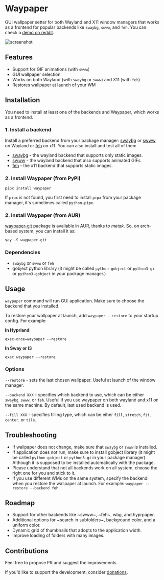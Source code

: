 # Waypaper

GUI wallpaper setter for both Wayland and X11 window managers that works as a frontend for popular backends like `swaybg`, `swww`, and `feh`. You can check a [demo on reddit](https://www.reddit.com/r/unixporn/comments/15lbhuc/hyprland_waypaper_gui_wallpaper_setter_for_wayland/).

![screenshot](screenshot.jpg)

## Features

- Support for GIF animations (with `swww`)
- GUI wallpaper selection
- Works on both Wayland (with `swaybg` or `swww`) and X11 (with `feh`)
- Restores wallpaper at launch of your WM
  
## Installation

You need to install at least one of the backends and Waypaper, which works as a frontend.

### 1. Install a backend

Install a preferred backend from your package manager: [swaybg](https://github.com/swaywm/swaybg) or [swww](https://github.com/Horus645/swww) on Wayland or [feh](https://github.com/derf/feh) on x11. You can also install and test all of them.

- [swaybg](https://github.com/swaywm/swaybg) - the wayland backend that supports only static images.
- [swww](https://github.com/Horus645/swww) - the wayland backend that also supports animated GIFs.
- [feh](https://github.com/derf/feh) - the x11 backend that supports static images.

### 2. Install Waypaper (from PyPi)

`pipx install waypaper`

If `pipx` is not found, you first need to install `pipx` from your package manager, it's sometimes called `python-pipx`.

### 2. Install Waypaper (from AUR)

[waypaper-git](https://aur.archlinux.org/packages/waypaper-git) package is available in AUR, thanks to *metak*. So, on arch-based system, you can install it as:

`yay -S waypaper-git`

### Dependencies

- `swaybg` or `swww` or `feh`
- gobject python library (it might be called `python-gobject` or `python3-gi` or `python3-gobject` in your package manager.)

## Usage

`waypaper` command will run GUI application. Make sure to choose the backend that you installed.

To restore your wallpaper at launch, add `waypaper --restore` to your startup config. For example:

**In Hyprland**

`exec-once=waypaper --restore`

**In Sway or I3**

`exec waypaper --restore`
 
### Options

`--restore` - sets the last chosen wallpaper. Useful at launch of the window manager.

`--backend XXX` - specifies which backend to use, which can be either `swaybg`, `swww`, or `feh`. Useful if you use waypaper on both wayland and x11 on the same machine. By default, last used backend is used.

`--fill XXX` - specifies filling type, which can be eiher `fill`, `stretch`, `fit`, `center`, or `tile`.

## Troubleshooting

- If wallpaper does not change, make sure that `swaybg` or `swww` is installed.
- If application does not run, make sure to install gobject library (it might be called `python-gobject` or `python3-gi` in your package manager). Although it is supposed to be installed automatically with the package.
- Please understand that not all backends work on all system, choose the right one for you and stick to it.
- If you use different WMs on the same system, specify the backend when you restore the wallpaper at launch. For example: `waypaper --restore --backend feh`

## Roadmap

- Support for other backends like ~swww~, ~feh~, wbg, and hyprpaper.
- Additional options for ~search in subfolders~, background color, and a uniform color.
- Dynamic grid of thumbnails that adopts to the application width.
- Improve loading of folders with many images.

## Contributions

Feel free to propose PR and suggest the improvements.

If you'd like to support the development, consider [donations](https://www.buymeacoffee.com/angryprofessor).
